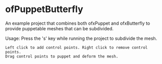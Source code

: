 ofPuppetButterfly
=================

An example project that combines both ofxPuppet and ofxButterfly to provide puppetable meshes that can be subdivided.

Usage: Press the  's' key while running the project to subdivide the mesh.

	Left click to add control points. Right click to remove control points.
	Drag control points to puppet and deform the mesh.
